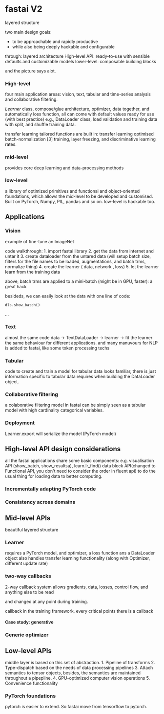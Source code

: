 # fastai V2

layered structure

two main design goals:

* to be approachable and rapidly productive
* while also being deeply hackable and configurable

through: layered architecture High-level API: ready-to-use with sensible defaults and customizable models lower-level: composable building blocks

and the picture says alot.

### High-level

four main application areas: vision, text, tabular and time-series analysis and collaborative filtering.

_Learner_ class, compose/glue architecture, optimizer, data together, and automatically loss function, all can come with default values ready for use \(with best practice\) e.g., DataLoader class, load validation and training data with split, and shuffle training data.

transfer learning tailored functions are built in: transfer learning optimised batch-normalization \[3\] training, layer freezing, and discriminative learning rates.

### mid-level

provides core deep learning and data-processing methods

### low-level

a library of optimized primitives and functional and object-oriented foundations, which allows the mid-level to be developed and customised. Built on PyTorch, Numpy, PIL, pandas and so on. low-level is hackable too.

## Applications

### Vision

example of fine-tune an ImageNet

code walkthrough: 1. import fastai library 2. get the data from internet and untar it 3. create dataloader from the untared data \(will setup batch size, filters for the file names to be loaded, augmentations, and batch trms, normalize thing\) 4. create the learner \( data, network , loss\) 5. let the learner learn from the training data

above, batch trms are applied to a mini-batch \(might be in GPU, faster\): a great hack

besideds, we can easily look at the data with one line of code:

```python
dls.show_batch()
```

...

### Text

almost the same code data -&gt; TextDataLoader -&gt; learner -&gt; fit the learner the same behaviour for different applications. and many manuvours for NLP is added to fastai, like some token processing techs

### Tabular

code to create and train a model for tabular data looks familiar, there is just information specific to tabular data requires when building the DataLoader object.

### Collaborative filtering

a colaborative filtering model in fastai can be simply seen as a tabular model with high cardinality categorical variables.

### Deployment

Learner.export will serialize the model \(PyTorch model\)

## High-level API design considerations

all the fastai applications share some basic components: e.g. visualisation API \(show\_batch, show\_resultsa\), learn.lr\_find\(\) data block API\(changed to Functional API, you don't need to consider the order in fluent api\) to do the usual thing for loading data to better computing.

### Incrementally adapting PyTorch code

### Consistency across domains

## Mid-level APIs

beautiful layered structure

### Learner

requires a PyTorch model, and optimizer, a loss function ans a DataLoader object also handles transfer learning functionality \(along with Optimizer, different update rate\)

### two-way callbacks

2-way callback system allows gradients, data, losses, control flow, and anything else to be read

and changed at any point during training.

callback in the training framework, every critical points there is a callback

#### Case study: generative

### Generic optimizer

## Low-level APIs

middle layer is based on this set of abstraction. 1. Pipeline of transforms 2. Type-dispatch based on the needs of data processing pipelines 3. Attach semantics to tensor objects, besides, the semantics are maintained throughout a pipepline. 4. GPU-optimized computer vision operations 5. Convenience functionality

### PyTorch foundations

pytorch is easier to extend. So fastai move from tensorflow to pytorch.

